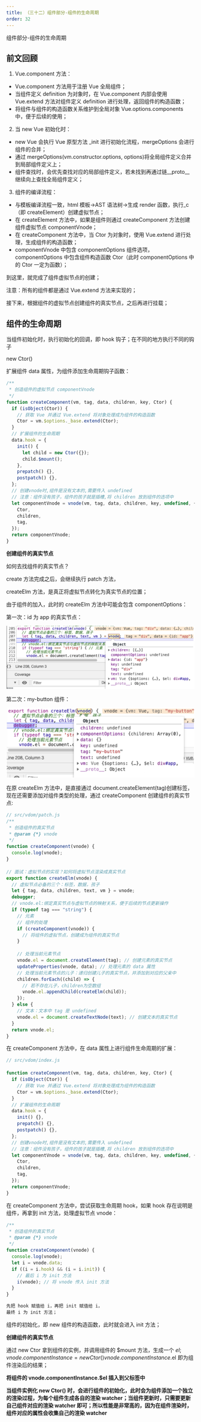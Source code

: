 ```yaml
---
title: （三十二）组件部分-组件的生命周期
order: 32
---
```


组件部分-组件的生命周期

<!-- more -->

## 前文回顾

1. Vue.component 方法：

- Vue.component 方法用于注册 Vue 全局组件；
- 当组件定义 definition 为对象时，在 Vue.component 内部会使用 Vue.extend 方法对组件定义 definition 进行处理，返回组件的构造函数；
- 将组件与组件的构造函数关系维护到全局对象 Vue.options.components 中，便于后续的使用；

2. 当 new Vue 初始化时：

- new Vue 会执行 Vue 原型方法 \_init 进行初始化流程，mergeOptions 会进行组件的合并；
- 通过 mergeOptions(vm.constructor.options, options)将全局组件定义合并到局部组件定义上；
- 组件查找时，会优先查找对应的局部组件定义，若未找到再通过链\_\_proto\_\_继续向上查找全局组件定义；

3. 组件的编译流程：

- 与模板编译流程一致，html 模板->AST 语法树->生成 render 函数，执行\_c（即 createElement）创建虚拟节点；
- 在 createElement 方法中，如果是组件则通过 createComponent 方法创建组件虚拟节点 componentVnode；
- 在 createComponent 方法中，当 Ctor 为对象时，使用 Vue.extend 进行处理，生成组件的构造函数；
- componentVnode 中包含 componentOptions 组件选项，componentOptions 中包含组件构造函数 Ctor（此时 componentOptions 中的 Ctor 一定为函数）；

到这里，就完成了组件虚拟节点的创建；

注意：所有的组件都是通过 Vue.extend 方法来实现的；

接下来，根据组件的虚拟节点创建组件的真实节点，之后再进行挂载；

## 组件的生命周期

当组件初始化时，执行初始化的回调，即 hook 钩子；在不同的地方执行不同的钩子

new Ctor()

扩展组件 data 属性，为组件添加生命周期钩子函数：

```js
/**
 * 创造组件的虚拟节点 componentVnode
 */
function createComponent(vm, tag, data, children, key, Ctor) {
  if (isObject(Ctor)) {
    // 获取 Vue 并通过 Vue.extend 将对象处理成为组件的构造函数
    Ctor = vm.$options._base.extend(Ctor);
  }
  // 扩展组件的生命周期
  data.hook = {
    init() {
      let child = new Ctor({});
      child.$mount();
    },
    prepatch() {},
    postpatch() {},
  };
  // 创建vnode时,组件是没有文本的,需要传入 undefined
  // 注意：组件没有孩子，组件的孩子就是插槽,将 children 放到组件的选项中
  let componentVnode = vnode(vm, tag, data, children, key, undefined, {
    Ctor,
    children,
    tag,
  });
  return componentVnode;
}
```

**创建组件的真实节点**

如何去找组件的真实节点？

create 方法完成之后，会继续执行 patch 方法，

createElm 方法，是真正将虚拟节点转化为真实节点的位置；

由于组件的加入，此时的 createElm 方法中可能会包含 componentOptions：

第一次：id 为 app 的真实节点：

![](/images/手写vue2源码/（三十二）组件部分-组件的生命周期/img1.png)

第二次：my-button 组件：

![](/images/手写vue2源码/（三十二）组件部分-组件的生命周期/img2.png)

在原 createElm 方法中，是直接通过 document.createElement(tag)创建标签，现在还需要添加对组件类型的处理，通过 createComponent 创建组件的真实节点:

```js
// src/vdom/patch.js
/**
 * 创造组件的真实节点
 * @param {*} vnode
 */
function createComponent(vnode) {
  console.log(vnode);
}

// 面试：虚拟节点的实现？如何将虚拟节点渲染成真实节点
export function createElm(vnode) {
  // 虚拟节点必备的三个：标签，数据，孩子
  let { tag, data, children, text, vm } = vnode;
  debugger;
  // vnode.el:绑定真实节点与虚拟节点的映射关系，便于后续的节点更新操作
  if (typeof tag === "string") {
    // 元素
    // 组件的处理
    if (createComponent(vnode)) {
      // 将组件的虚拟节点，创建成为组件的真实节点
    }

    // 处理当前元素节点
    vnode.el = document.createElement(tag); // 创建元素的真实节点
    updateProperties(vnode, data); // 处理元素的 data 属性
    // 处理当前元素节点的儿子：递归创建儿子的真实节点，并添加到对应的父亲中
    children.forEach((child) => {
      // 若不存在儿子，children为空数组
      vnode.el.appendChild(createElm(child));
    });
  } else {
    // 文本：文本中 tag 是 undefined
    vnode.el = document.createTextNode(text); // 创建文本的真实节点
  }
  return vnode.el;
}
```

在 createComponent 方法中，在 data 属性上进行组件生命周期的扩展：

```js
// src/vdom/index.js

function createComponent(vm, tag, data, children, key, Ctor) {
  if (isObject(Ctor)) {
    // 获取 Vue 并通过 Vue.extend 将对象处理成为组件的构造函数
    Ctor = vm.$options._base.extend(Ctor);
  }
  // 扩展组件的生命周期
  data.hook = {
    init() {},
    prepatch() {},
    postpatch() {},
  };
  // 创建vnode时,组件是没有文本的,需要传入 undefined
  // 注意：组件没有孩子，组件的孩子就是插槽,将 children 放到组件的选项中
  let componentVnode = vnode(vm, tag, data, children, key, undefined, {
    Ctor,
    children,
    tag,
  });
  return componentVnode;
}
```

在 createComponent 方法中，尝试获取生命周期 hook，如果 hook 存在说明是组件，再拿到 init 方法，处理虚拟节点 vnode：

```js
/**
 * 创造组件的真实节点
 * @param {*} vnode
 */
function createComponent(vnode) {
  console.log(vnode);
  let i = vnode.data;
  if ((i = i.hook) && (i = i.init)) {
    // 最后 i 为 init 方法
    i(vnode); // 将 vnode 传入 init 方法
  }
}
```

```js
先把 hook 赋值给 i，再把 init 赋值给 i，
最终 i 为 init 方法；
```

组件的初始化，即 new 组件的构造函数，此时就会进入 init 方法；

**创建组件的真实节点**

通过 new Ctor 拿到组件的实例，并调用组件的 $mount 方法，生成一个 $el;vnode.componentInstance = new Ctor()vnode.componentInstance.$el 即为组件渲染后的结果；

**将组件的 vnode.componentInstance.$el 插入到父标签中**

**当组件实例化 new Ctor() 时，会进行组件的初始化，此时会为组件添加一个独立的渲染过程，为每个组件生成各自的渲染 watcher；当组件更新时，只需要更新自己组件对应的渲染 watcher 即可；所以性能是非常高的，因为在组件渲染时，组件对应的属性会收集自己的渲染 watcher**

